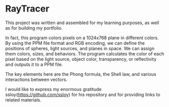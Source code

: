 # RayTracer

This project was written and assembled for my learning purposes, as well as for building my portfolio.

In fact, this program colors pixels on a 1024x768 plane in different colors. By using the PPM file format and RGB encoding, we can define the positions of spheres, light sources, and planes in space. We can assign them colors, sizes, and behaviors. The program calculates the color of each pixel based on the light source, object color, transparency, or reflectivity and outputs it to a PPM file.

The key elements here are the Phong formula, the Shell law, and various interactions between vectors.

I would like to express my enormous gratitude ssloy(https://github.com/ssloy) for his repository and for providing links to related materials.
